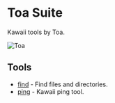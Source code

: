 # Toa Suite

Kawaii tools by Toa.

![Toa](https://s.vndb.org/ch/70/45570.jpg)

## Tools

* [find](/find) - Find files and directories.
* [ping](/ping) - Kawaii ping tool.
